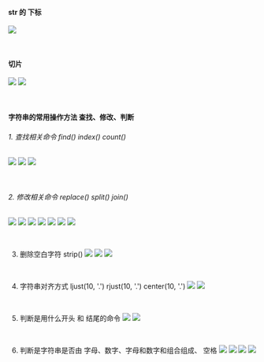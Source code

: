 ####  str 的 下标
![](https://img2020.cnblogs.com/blog/2113686/202111/2113686-20211109144703452-359726776.png)

<br />

####  切片
![](https://img2020.cnblogs.com/blog/2113686/202111/2113686-20211109150955537-2100691985.png)
![](https://img2020.cnblogs.com/blog/2113686/202111/2113686-20211109151001415-1270520520.png)

<br />

####  字符串的常用操作方法 查找、修改、判断
######  1. 查找相关命令 find()  index()  count()
![](https://img2020.cnblogs.com/blog/2113686/202111/2113686-20211109154258957-2086119189.png)
![](https://img2020.cnblogs.com/blog/2113686/202111/2113686-20211109154304733-475390664.png)
![](https://img2020.cnblogs.com/blog/2113686/202111/2113686-20211109154311439-102507990.png)

<br />

######  2. 修改相关命令 replace()  split()  join()
![](https://img2020.cnblogs.com/blog/2113686/202111/2113686-20211109161107321-2086911968.png)
![](https://img2020.cnblogs.com/blog/2113686/202111/2113686-20211109161113986-1339108645.png)
![](https://img2020.cnblogs.com/blog/2113686/202111/2113686-20211109161120517-1735805560.png)
![](https://img2020.cnblogs.com/blog/2113686/202111/2113686-20211109161837903-817602623.png)
![](https://img2020.cnblogs.com/blog/2113686/202111/2113686-20211109161844253-1459872835.png)
![](https://img2020.cnblogs.com/blog/2113686/202111/2113686-20211109161851130-482135098.png)
![](https://img2020.cnblogs.com/blog/2113686/202111/2113686-20211109161857345-883596398.png)

<br />

3. 删除空白字符 strip()
![](https://img2020.cnblogs.com/blog/2113686/202111/2113686-20211111095020144-1942243815.png)
![](https://img2020.cnblogs.com/blog/2113686/202111/2113686-20211111095027272-1035760511.png)
![](https://img2020.cnblogs.com/blog/2113686/202111/2113686-20211111095034174-1246213768.png)

<br />

4. 字符串对齐方式 ljust(10, '.')  rjust(10, '.')  center(10, '.')
![](https://img2020.cnblogs.com/blog/2113686/202111/2113686-20211111100748373-1139042349.png)
![](https://img2020.cnblogs.com/blog/2113686/202111/2113686-20211111100754982-1911518212.png)

<br />

5. 判断是用什么开头 和 结尾的命令
![](https://img2020.cnblogs.com/blog/2113686/202111/2113686-20211111103310506-384915713.png)
![](https://img2020.cnblogs.com/blog/2113686/202111/2113686-20211111103316882-1530976291.png)

<br />

6. 判断是字符串是否由 字母、数字、字母和数字和组合组成、 空格
![](https://img2020.cnblogs.com/blog/2113686/202111/2113686-20211111104841890-2134944830.png)
![](https://img2020.cnblogs.com/blog/2113686/202111/2113686-20211111104852092-999985098.png)
![](https://img2020.cnblogs.com/blog/2113686/202111/2113686-20211111104859573-1904954909.png)
![](https://img2020.cnblogs.com/blog/2113686/202111/2113686-20211111104906808-103102881.png)